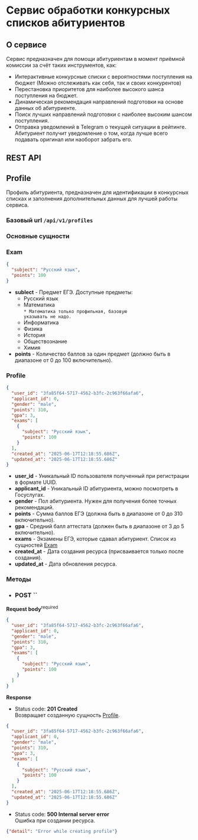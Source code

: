 # Сервис обработки конкурсных списков абитуриентов

## О сервисе

Сервис предназначен для помощи абитуриентам в момент приёмной комиссии за счёт таких инструментов, как:
 * Интерактивные конкурсные списки с вероятностями поступления на бюджет (Можно отслеживать как себя, так и своих конкурентов)
 * Перестановка приоритетов для наиболее высокого шанса поступления на бюджет.
 * Динамическая рекомендация направлений подготовки на основе данных об абитуриенте.
 * Поиск лучших направлений подготовки с наиболее высоким шансом поступления.
 * Отправка уведомлений в Telegram о текущей ситуации в рейтинге. Абитуриент получит уведомление о том, когда лучше всего подавать оригинал или наоборот забрать его.


## REST API

## Profile

Профиль абитуриента, предназначен для идентификации в конкурсных списках и заполнения дополнительных данных для лучшей работы сервиса.

### Базовый url `/api/v1/profiles`

### Основные сущности

### Exam

```json
{
  "subject": "Русский язык",
  "points": 100
}
```

 * <b>sublect</b> - Предмет ЕГЭ. Доступные предметы:
     - Русский язык
     - Математика </br>
     <code>* Математика только профильная, базовую указывать не надо.</code>
     - Информатика
     - Физика
     - История
     - Обществознание
     - Химия
 * <b>points</b> - Количество баллов за один предмет (должно быть в диапазоне от 0 до 100 включительно).

### Profile

```json
{
  "user_id": "3fa85f64-5717-4562-b3fc-2c963f66afa6",
  "applicant_id": 0,
  "gender": "male",
  "points": 310,
  "gpa": 3,
  "exams": [
    {
      "subject": "Русский язык",
      "points": 100
    }
  ],
  "created_at": "2025-06-17T12:18:55.686Z",
  "updated_at": "2025-06-17T12:18:55.686Z"
}
```
 * <b>user_id</b> - Уникальный ID пользователя полученный при регистрации в формате UUID.
 * <b>applicant_id</b> - Уникальный ID абитуриента, можно посмотреть в Госуслугах.
 * <b>gender</b> - Пол абитуриента. Нужен для получения более точных рекомендаций.
 * <b>points</b> - Сумма баллов ЕГЭ (должна быть в диапазоне от 0 до 310 включительно).
 * <b>gpa</b> - Средний балл аттестата (должен быть в диапазоне от 3 до 5 включительно).
 * <b>exams</b> - Экзамены ЕГЭ, которые сдавал абитуриент. Список из сущностей <ins>Exam</ins>
 * <b>created_at</b> - Дата создания ресурса (присваивается только после создания).
 * <b>updated_at</b> - Дата обновления ресурса.

### Методы

 * ### POST ``
 
<b>Request body</b><sup>required</sup>
```json
{
  "user_id": "3fa85f64-5717-4562-b3fc-2c963f66afa6",
  "applicant_id": 0,
  "gender": "male",
  "points": 310,
  "gpa": 3,
  "exams": [
    {
      "subject": "Русский язык",
      "points": 100
    }
  ]
}
```

<b>Response</b></br>
 * Status code: <b>201 Created</b></br>
Возвращает созданную сущность <ins>Profile</ins>.
```json
{
  "user_id": "3fa85f64-5717-4562-b3fc-2c963f66afa6",
  "applicant_id": 0,
  "gender": "male",
  "points": 310,
  "gpa": 3,
  "exams": [
    {
      "subject": "Русский язык",
      "points": 100
    }
  ],
  "created_at": "2025-06-17T12:18:55.686Z",
  "updated_at": "2025-06-17T12:18:55.686Z"
}
```

 * Status code: <b>500 Internal server error</b></br>
Ошибка при создании ресурса.
```json
{"detail": "Error while creating profile"}
```
